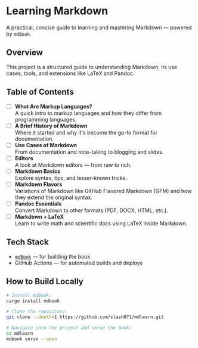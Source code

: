 # Learning Markdown

A practical, concise guide to learning and mastering Markdown — powered by `mdBook`.

## Overview

This project is a structured guide to understanding Markdown, its use cases, tools, and extensions like LaTeX and Pandoc.

## Table of Contents

- [ ] **What Are Markup Languages?**  
       A quick intro to markup languages and how they differ from programming languages.
- [ ] **A Brief History of Markdown**  
       Where it started and why it's become the go-to format for documentation.
- [ ] **Use Cases of Markdown**  
       From documentation and note-taking to blogging and slides.
- [ ] **Editors**  
       A look at Markdown editors — from raw to rich.
- [ ] **Markdown ‌Basics**  
       Explore syntax, tips, and lesser-known tricks.
- [ ] **Markdown Flavors**  
       Variations of Markdown like GitHub Flavored Markdown (GFM) and how they extend the original syntax.
- [ ] **Pandoc Essentials**  
       Convert Markdown to other formats (PDF, DOCX, HTML, etc.).
- [ ] **Markdown + LaTeX**  
       Learn to write math and scientific docs using LaTeX inside Markdown.

## Tech Stack

- [`mdBook`](https://rust-lang.github.io/mdBook/) — for building the book
- GitHub Actions — for automated builds and deploys

## How to Build Locally

```sh
# Install mdBook:
cargo install mdbook

# Clone the repository:
git clone --depth=1 https://github.com/slash071/mdlearn.git

# Navigate into the project and serve the book:
cd mdlearn
mdbook serve --open
```
